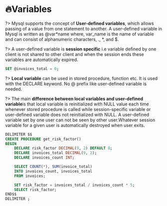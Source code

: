 # 🔥Variables

?> Mysql supports the concept of **User-defined variables**, which allows passing of a value from one statement to another. A user-defined variable in Mysql is written as @var*name where, var_name is the name of variable and can consist of alphanumeric characters, ., *, and \$.

?> A user-defined variable is **session specific** i.e variable defined by one client is not shared to other client and when the session ends these variables are automatically expired.

```sql
SET @invoices_total = 0;
```

?> **Local variable** can be used in stored procedure, function etc. It is used with the DECLARE keyword. No @ prefix like user-defined variable is needed.

?> The main **difference between local variables and user-defined variable**is that local variable is reinitialized with NULL value each time whenever stored procedure is called while session-specific variable or user-defined variable does not reinitialized with NULL. A user-defined variable set by one user can not be seen by other user.Whatever session variable for a given user is automatically destroyed when user exits.

```sql
DELIMITER $$
CREATE PROCEDURE get_risk_factor()
BEGIN
	DECLARE risk_factor DECIMAL(9, 2) DEFAULT 0;
	DECLARE invoices_total DECIMAL(9, 2);
	DECLARE invoices_count INT;

    SELECT COUNT(*), SUM(invoice_total)
    INTO invoices_count, invoices_total
    FROM invoices;

    SET risk_factor = invoices_total / invoices_count * 5;
    SELECT risk_factor;
END$$
DELIMITER ;
```
